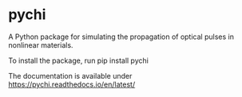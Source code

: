 # pychi

A Python package for simulating the propagation of optical pulses in nonlinear materials.

To install the package, run
pip install pychi

The documentation is available under
https://pychi.readthedocs.io/en/latest/
